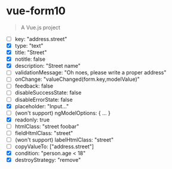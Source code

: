# vue-form10

> A Vue.js project

* [ ]  key: "address.street"  
* [x]  type: "text"  
* [x]  title: "Street"  
* [x]  notitle: false  
* [x]  description: "Street name"  
* [ ]  validationMessage: "Oh noes, please write a proper address"  
* [ ]  onChange: "valueChanged(form.key,modelValue)"  
* [ ]  feedback: false  
* [ ]  disableSuccessState: false  
* [ ]  disableErrorState: false  
* [x]  placeholder: "Input..."  
* [ ]  (won't support) ngModelOptions: { ... }  
* [x]  readonly: true                                 
* [ ]  htmlClass: "street foobar"  
* [ ]  fieldHtmlClass: "street"  
* [ ]  (won't support) labelHtmlClass: "street"  
* [ ]  copyValueTo: ["address.street"]  
* [x]  condition: "person.age < 18"  
* [x]  destroyStrategy: "remove" 
